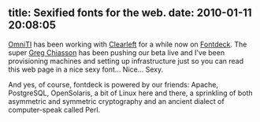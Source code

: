 title: Sexified fonts for the web.
date: 2010-01-11 20:08:05
---

<p><a href="http://omniti.com/">OmniTI</a> has been working with <a href="http://clearleft.com/">Clearleft</a> for a while now on <a href="http://fontdeck.com/">Fontdeck</a>.  The super <a href="http://omniti.com/is/greg-chiasson">Greg Chiasson</a> has been pushing our beta live and I've been provisioning machines and setting up infrastructure just so you can read this web page in a nice sexy font... Nice... Sexy.</p>  <p>And yes, of course, fontdeck is powered by our friends: Apache, PostgreSQL, OpenSolaris, a bit of Linux here and there, a sprinkling of both asymmetric and symmetric cryptography and an ancient dialect of computer-speak called Perl.</p>
